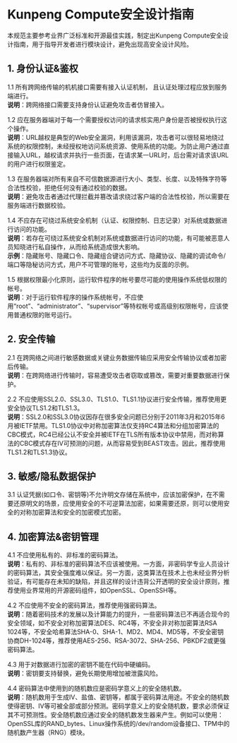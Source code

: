 # Kunpeng Compute安全设计指南
本规范主要参考业界广泛标准和开源最佳实践，制定出Kunpeng Compute安全设计指南，用于指导开发者进行模块设计，避免出现高安全设计风险。

## 1. 身份认证&鉴权
1.1 所有跨网络传输的机机接口需要有接入认证机制， 且认证处理过程应放到服务端进行。  
**说明**：跨网络接口需要支持身份认证避免攻击者仿冒接入。  

1.2 应在服务器端对于每一个需要授权访问的请求核实用户身份是否被授权执行这个操作。  
**说明**：URL越权是典型的Web安全漏洞，利用该漏洞，攻击者可以很轻易地绕过系统的权限控制，未经授权地访问系统资源、使用系统的功能。为防止用户通过直接输入URL，越权请求并执行一些页面，在请求某一URL时，后台需对请求该URL的用户进行权限鉴定。  

1.3 在服务器端对所有来自不可信数据源进行大小、类型、长度、以及特殊字符等合法性校验，拒绝任何没有通过校验的数据。  
**说明**：避免攻击者通过代理拦截并篡改请求绕过客户端的合法性校验，所以需要在服务端进行数据校验。  

1.4 不应存在可绕过系统安全机制（认证、权限控制、日志记录）对系统或数据进行访问的功能。  
**说明**：若存在可绕过系统安全机制对系统或数据进行访问的功能，有可能被恶意人员知晓进行私自操作，从而给系统造成很大影响。  
**示例**：隐藏账号、隐藏口令、隐藏组合键访问方式、隐藏协议、隐藏的调试命令/端口等隐秘访问方式，用户不可管理的账号，这些均为反面的示例。

1.5 根据权限最小化原则，运行软件程序的帐号要尽可能的使用操作系统低权限的帐号。  
**说明**：对于运行软件程序的操作系统帐号，不应使用“root”、“administrator”、“supervisor”等特权帐号或高级别权限帐号，应该使用普通权限的账号运行。  

## 2. 安全传输
2.1 在跨网络之间进行敏感数据或关键业务数据传输应采用安全传输协议或者加密后传输。  
**说明**：在跨网络进行传输时，容易遭受攻击者窃取或篡改，需要对重要数据进行保护。  

2.2 不应使用SSL2.0、SSL3.0、TLS1.0、TLS1.1协议进行安全传输，推荐使用更安全协议TLS1.2和TLS1.3。  
**说明**：SSL2.0和SSL3.0协议因存在很多安全问题已分别于2011年3月和2015年6月被IETF禁用。TLS1.0协议中对称加密算法仅支持RC4算法和分组加密算法的CBC模式，RC4已经公认不安全并被IETF在TLS所有版本协议中禁用，而对称算法的CBC模式存在IV可预测的问题，从而容易受到BEAST攻击。因此，推荐使用TLS1.2和TLS1.3协议。  

## 3. 敏感/隐私数据保护
3.1 认证凭据(如口令、密钥等)不允许明文存储在系统中，应该加密保护，在不需要还原明文的场景，应使用安全的不可逆算法加密，如果需要还原，则可以使用安全的对称加密算法和安全的加密模式加密。  

## 4. 加密算法&密钥管理
4.1 不应使用私有的、非标准的密码算法。  
**说明**：私有的、非标准的密码算法不应该被使用。一方面，非密码学专业人员设计的密码算法，其安全强度难以保证。另一方面，这类算法在技术上也未经业界分析验证，有可能存在未知的缺陷，并且这样的设计违背公开透明的安全设计原则，推荐使用业界常用的开源密码组件，如OpenSSL、OpenSSH等。  

4.2 不应使用不安全的密码算法，推荐使用强密码算法。  
**说明**：随着密码技术的发展以及计算能力的提升，一些密码算法已不再适合现今的安全领域，如不安全对称加密算法DES、RC4等，不安全非对称加密算法RSA 1024等，不安全哈希算法SHA-0、SHA-1、MD2、MD4、MD5等，不安全密钥协商DH-1024等，推荐使用AES-256、RSA-3072、SHA-256、PBKDF2或更强密码算法。   

4.3 用于对数据进行加密的密钥不能在代码中硬编码。  
**说明**：密钥要支持替换，避免长期使用增加被泄露风险。    

4.4 密码算法中使用到的随机数应是密码学意义上的安全随机数。  
**说明**：随机数用于生成IV、盐值、密钥等，都属于密码算法用途。不安全的随机数使得密钥、IV等可被全部或部分预测。密码学意义上的安全随机数，要求必须保证其不可预测性。安全随机数应通过安全的随机数发生器来产生。例如可以使用：OpenSSL库的RAND_bytes、Linux操作系统的/dev/random设备接口、TPM中的随机数产生器（RNG）模块。  

